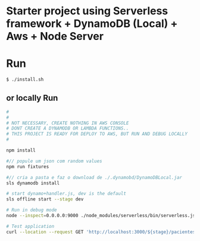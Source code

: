 # Starter project using Serverless framework + DynamoDB (Local) + Aws + Node Server

# Run

```sh
$ ./install.sh
```


## or locally Run

```sh
#
#
# NOT NECESSARY, CREATE NOTHING IN AWS CONSOLE
# DONT CREATE A DYNAMODB OR LAMBDA FUNCTIONS..
# THIS PROJECT IS READY FOR DEPLOY TO AWS, BUT RUN AND DEBUG LOCALLY
#

npm install

#// popule um json com random values
npm run fixtures

#// cria a pasta e faz o download de ./.dynamobd/DynamoDBLocal.jar
sls dynamodb install

# start dynamo+handler.js, dev is the default
sls offline start --stage dev

# Run in debug mode
node --inspect=0.0.0.0:9000 ./node_modules/serverless/bin/serverless.js offline start

# Test application
curl --location --request GET 'http://localhost:3000/${stage}/pacientes?limit=2' | jq

```
